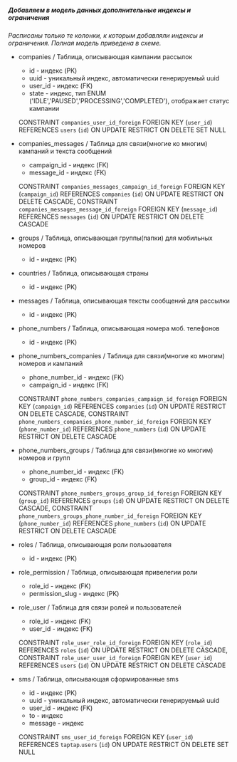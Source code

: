 ##### Добавляем в модель данных дополнительные индексы и ограничения
_Расписаны только те колонки, к которым добавляли индексы и ограничения. Полная модель приведена в схеме._

* companies / Таблица, описывающая кампании рассылок
    * id - индекс (PK)
    * uuid - уникальный индекс, автоматически генерируемый uuid
    * user_id - индекс (FK)
    * state - индекс, тип ENUM ('IDLE','PAUSED','PROCESSING','COMPLETED'), отображает статус кампании
    
    CONSTRAINT `companies_user_id_foreign` FOREIGN KEY (`user_id`) REFERENCES `users` (`id`) ON UPDATE RESTRICT ON DELETE SET NULL
    
* companies_messages / Таблица для связи(многие ко многим) кампаний и текста сообщений
    * campaign_id - индекс (FK)
    * message_id - индекс (FK)
    
    CONSTRAINT `companies_messages_campaign_id_foreign` FOREIGN KEY (`campaign_id`) REFERENCES `companies` (`id`) ON UPDATE RESTRICT ON DELETE CASCADE,
    CONSTRAINT `companies_messages_message_id_foreign` FOREIGN KEY (`message_id`) REFERENCES `messages` (`id`) ON UPDATE RESTRICT ON DELETE CASCADE
      
* groups / Таблица, описывающая группы(папки) для мобильных номеров
    * id - индекс (PK)
    
* countries / Таблица, описывающая страны
    * id - индекс (PK)
    
* messages / Таблица, описывающая тексты сообщений для рассылки
    * id - индекс (PK)
    
* phone_numbers / Таблица, описывающая номера моб. телефонов
    * id - индекс (PK)
    
* phone_numbers_companies / Таблица для связи(многие ко многим) номеров и кампаний
    * phone_number_id - индекс (FK)
    * campaign_id - индекс (FK)       
    
    CONSTRAINT `phone_numbers_companies_campaign_id_foreign` FOREIGN KEY (`campaign_id`) REFERENCES `companies` (`id`) ON UPDATE RESTRICT ON DELETE CASCADE,
    CONSTRAINT `phone_numbers_companies_phone_number_id_foreign` FOREIGN KEY (`phone_number_id`) REFERENCES `phone_numbers` (`id`) ON UPDATE RESTRICT ON DELETE CASCADE

* phone_numbers_groups / Таблица для связи(многие ко многим) номеров и групп
    * phone_number_id - индекс (FK)
    * group_id - индекс (FK)
    
    CONSTRAINT `phone_numbers_groups_group_id_foreign` FOREIGN KEY (`group_id`) REFERENCES `groups` (`id`) ON UPDATE RESTRICT ON DELETE CASCADE,
    CONSTRAINT `phone_numbers_groups_phone_number_id_foreign` FOREIGN KEY (`phone_number_id`) REFERENCES `phone_numbers` (`id`) ON UPDATE RESTRICT ON DELETE CASCADE       
 
* roles / Таблица, описывающая роли пользователя
    * id - индекс (PK)     
     
* role_permission / Таблица, описывающая привелегии роли
    * role_id - индекс (FK)     
    * permission_slug - индекс (PK)      
    
* role_user / Таблица для связи ролей и пользователей
    * role_id - индекс (FK)     
    * user_id - индекс (FK)
    
    CONSTRAINT `role_user_role_id_foreign` FOREIGN KEY (`role_id`) REFERENCES `roles` (`id`) ON UPDATE RESTRICT ON DELETE CASCADE,
    CONSTRAINT `role_user_user_id_foreign` FOREIGN KEY (`user_id`) REFERENCES `users` (`id`) ON UPDATE RESTRICT ON DELETE CASCADE  
    
* sms / Таблица, описывающая сформированные sms
    * id - индекс (PK)
    * uuid - уникальный индекс, автоматически генерируемый uuid
    * user_id - индекс (FK)
    * to - индекс
    * message - индекс
    
    CONSTRAINT `sms_user_id_foreign` FOREIGN KEY (`user_id`) REFERENCES `taptap`.`users` (`id`) ON UPDATE RESTRICT ON DELETE SET NULL                                                                                                                                                                                                                                     